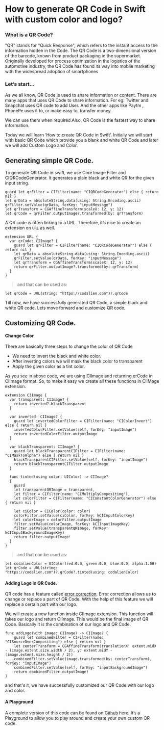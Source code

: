 
# How to generate QR Code in Swift with custom color and logo?

### What is a QR Code?
"QR" stands for "Quick Response", which refers to the instant access to the information hidden in the Code. The QR Code is a two-dimensional version of the barcode, known from product packaging in the supermarket. Originally developed for process optimization in the logistics of the automotive industry, the QR Code has found its way into mobile marketing with the widespread adoption of smartphones

### Let’s start…
As we all know, QR Code is used to share information or content. There are many apps that uses QR Code to share information. For eg: Twitter and Snapchat uses QR code to add User. And the other apps like Paytm , PhonePe uses it to, or make easy to, transfer money. 

We can use them when required.Also, QR Code is the fastest way to share information. 

Today we will learn ‘How to create QR Code in Swift’. Initially we will start with basic QR Code which provide you a blank and white QR Code and later we will add Custom Logo and Color. 

## Generating simple QR Code.
To generate QR Code in swift, we use Core Image Filter and CIQRCodeGenerator. It generates a plain black and white QR for the given input string.

```
guard let qrFilter = CIFilter(name: "CIQRCodeGenerator") else { return nil }
let qrData = absoluteString.data(using: String.Encoding.ascii)        
qrFilter.setValue(qrData, forKey: "inputMessage")
let qrTransform = CGAffineTransform(scaleX: 12, y: 12)
let qrCode = qrFilter.outputImage?.transformed(by: qrTransform)
```
A QR code is often linking to a URL. Therefore, it’s nice to create an extension on `URL` as well.

```
extension URL {
  var qrCode: CIImage? {
    guard let qrFilter = CIFilter(name: "CIQRCodeGenerator") else { return nil }
    let qrData = absoluteString.data(using: String.Encoding.ascii)
    qrFilter.setValue(qrData, forKey: "inputMessage")
    let qrTransform = CGAffineTransform(scaleX: 12, y: 12)
    return qrFilter.outputImage?.transformed(by: qrTransform)
  }
}
```

> and that can be used as:
```
let qrCode = URL(string: "https://codalien.com")?.qrCode
```

Till now, we have successfully generated QR Code, a simple black and white QR code. Lets move forward and customize QR code.

## Customizing QR Code.
#### Change Color
There are basically three steps to change the color of QR Code
- We need to invert the black and white color. 
- After inverting colors we will mask the black color to transparent
- Apply the given color as a tint color.

As you see in above code, we are using CIImage and returning qrCode in CIImage format. So, to make it easy we create all these functions in CIIMage extension.

```
extension CIImage {
  var transparent: CIImage? {
    return inverted?.blackTransparent
  }

  var inverted: CIImage? {
    guard let invertedColorFilter = CIFilter(name: "CIColorInvert") else { return nil }
    invertedColorFilter.setValue(self, forKey: "inputImage")
    return invertedColorFilter.outputImage
  }

  var blackTransparent: CIImage? {
    guard let blackTransparentCIFilter = CIFilter(name: "CIMaskToAlpha") else { return nil }
    blackTransparentCIFilter.setValue(self, forKey: "inputImage")
    return blackTransparentCIFilter.outputImage
  }

  func tinted(using color: UIColor) -> CIImage?
  {
    guard
    let transparentQRImage = transparent,
    let filter = CIFilter(name: "CIMultiplyCompositing"),
    let colorFilter = CIFilter(name: "CIConstantColorGenerator") else { return nil }

    let ciColor = CIColor(color: color)
    colorFilter.setValue(ciColor, forKey: kCIInputColorKey)
    let colorImage = colorFilter.outputImage
    filter.setValue(colorImage, forKey: kCIInputImageKey)
    filter.setValue(transparentQRImage, forKey: kCIInputBackgroundImageKey)
    return filter.outputImage!
  }
}
```

> and that can be used as:

```
let codalienColor = UIColor(red:0.0, green:0.0, blue:0.0, alpha:1.00)
let qrCode = URL(string: "https://codalien.com")?.qrCode?.tinted(using: codalienColor)
```
#### Adding Logo in QR Code.
QR code has a feature called [error correction](https://www.qrcode.com/en/about/error_correction.html). Error correction allows us to change or replace a part of QR Code. With the help of this feature we will replace a certain part with our logo. 

We will create a new function inside CIImage extension. This function will takes our logo and return CIImage. This would be the final image of QR Code. Basically it is the combination of our logo and QR Code. 

```
func addLogo(with image: CIImage) -> CIImage? {
    guard let combinedFilter = CIFilter(name: "CISourceOverCompositing") else { return nil }
    let centerTransform = CGAffineTransform(translationX: extent.midX - (image.extent.size.width / 2), y: extent.midY - (image.extent.size.height / 2))
    combinedFilter.setValue(image.transformed(by: centerTransform), forKey: "inputImage")
    combinedFilter.setValue(self, forKey: "inputBackgroundImage")
    return combinedFilter.outputImage!
}
```

and that's it, we have successfully customized our QR Code with our logo and color.

#### A Playground
A complete version of this code can be found on [Github](https://github.com/iamsonumalik/CustomQRCodeGenrator) here. It’s a Playground to allow you to play around and create your own custom QR code.


